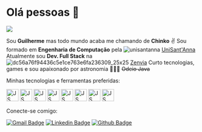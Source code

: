
# Olá pessoas 👋
![](https://media.giphy.com/media/vVtI6TVa5qf7i/giphy.gif)

Sou **Guilherme** mas todo mundo acaba me chamando de **Chinko** ✌️
Sou formado em **Engenharia de Computação** pela ![unisantanna](https://user-images.githubusercontent.com/43765331/108933003-1865e600-7629-11eb-8229-4706577a8d98.png) [UniSant'Anna](https://unisantanna.br)
Atualmente sou **Dev. Full Stack** na ![dc56a76f94436c5e1ce763e6fa236309_25x25](https://user-images.githubusercontent.com/43765331/108931853-2286e500-7627-11eb-9174-2a3b40ab4170.png)     [Zenvia](http://zenvia.com) 
Curto tecnologias, games e sou apaixonado por astronomia 🚀🌌🔭
~~Odeio Java~~

Minhas tecnologias e ferramentas preferidas:

<p>
  <img height="32" width="32" src="https://unpkg.com/simple-icons@3.13.0/icons/javascript.svg" alt="JS"/>
  <img height="32" width="32" src="https://unpkg.com/simple-icons@3.13.0/icons/typescript.svg" alt="JS"/>
  <img height="32" width="32" src="https://unpkg.com/simple-icons@3.13.0/icons/angular.svg" alt="JS"/>
  <img height="32" width="32" src="https://unpkg.com/simple-icons@3.13.0/icons/react.svg" alt="JS"/>
  <img height="32" width="32" src="https://unpkg.com/simple-icons@3.13.0/icons/node-dot-js.svg" alt="JS"/>
  <img height="32" width="32" src="https://unpkg.com/simple-icons@3.13.0/icons/ruby.svg" alt="JS"/>
  <img height="32" width="32" src="https://unpkg.com/simple-icons@3.13.0/icons/elixir.svg" alt="JS"/>
  <img height="32" width="32" src="https://unpkg.com/simple-icons@3.13.0/icons/mongodb.svg" alt="JS"/>
</p>

Conecte-se comigo:

[![Gmail Badge](https://img.shields.io/badge/Gmail-c14438?style=flat&logo=Gmail&logoColor=white)](mailto:chinkogui@gmail.com "Connect via Email") [![Linkedin Badge](https://img.shields.io/badge/-LinkedIn-0072b1?style=flat&logo=Linkedin&logoColor=white)](https://www.linkedin.com/in/guilherme-grande-chinko-565201167/ "Connect on LinkedIn") [![Github Badge](https://img.shields.io/badge/-GitHub-000000?style=flat&logo=Github&logoColor=white)](https://www.github.com/chinkogui/ "Connect on GitHub")
